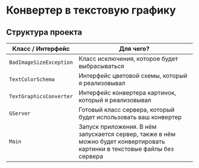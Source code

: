# Конвертер в текстовую графику

## Структура проекта

| Класс / Интерфейс      | Для чего? |
| ----------- | ----------- |
| `BadImageSizeException`      | Класс исключения, которое будет выбрасываться       |
| `TextColorSchema`   | Интерфейс цветовой схемы, который я реализовывал       |
| `TextGraphicsConverter`   | Интерфейс конвертера картинок, который я реализовывал        |
| `GServer`   | Готовый класс сервера, который будет использовать ваш конвертер       |
| `Main`   | Запуск приложения. В нём запускается сервер, также в нём можно будет конвертировать картинки в текстовые файлы без сервера        |


